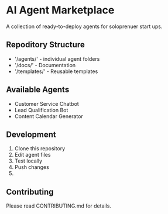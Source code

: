 # AI Agent Marketplace

A collection of ready-to-deploy agents for soloprenuer start ups.

## Repoditory Structure
- '/agents/' - individual agent folders
- '/docs/' - Documentation
- '/templates/' - Reusable templates

## Available Agents
- Customer Service Chatbot
- Lead Qualification Bot
- Content Calendar Generator

## Development
1. Clone this repository
2. Edit agent files
3. Test locally
4. Push changes
5. 
## Contributing
Please read CONTRIBUTING.md for details.  
